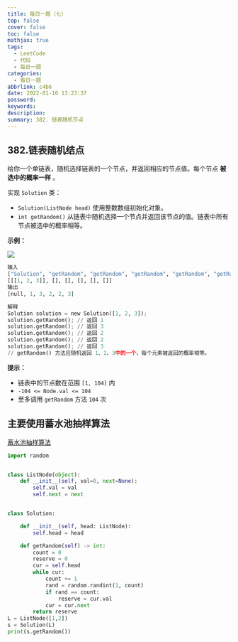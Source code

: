 ```yaml
---
title: 每日一题（七）
top: false
cover: false
toc: false
mathjax: true
tags:
  - LeetCode
  - 代码
  - 每日一题
categories:
  - 每日一题
abbrlink: c4b6
date: 2022-01-16 13:23:37
password:
keywords:
description:
summary: 382. 链表随机节点
---
```

## 382.链表随机结点

给你一个单链表，随机选择链表的一个节点，并返回相应的节点值。每个节点 **被选中的概率一样** 。

实现 `Solution` 类：

- `Solution(ListNode head)` 使用整数数组初始化对象。
- `int getRandom()` 从链表中随机选择一个节点并返回该节点的值。链表中所有节点被选中的概率相等。

**示例：**

![](https://s2.loli.net/2022/01/16/7QkdaPLfKen1Ex4.png)

```python
输入
["Solution", "getRandom", "getRandom", "getRandom", "getRandom", "getRandom"]
[[[1, 2, 3]], [], [], [], [], []]
输出
[null, 1, 3, 2, 2, 3]

解释
Solution solution = new Solution([1, 2, 3]);
solution.getRandom(); // 返回 1
solution.getRandom(); // 返回 3
solution.getRandom(); // 返回 2
solution.getRandom(); // 返回 2
solution.getRandom(); // 返回 3
// getRandom() 方法应随机返回 1、2、3中的一个，每个元素被返回的概率相等。
```

 

**提示：**

- 链表中的节点数在范围 `[1, 104]` 内
- `-104 <= Node.val <= 104`
- 至多调用 `getRandom` 方法 `104` 次


## 主要使用蓄水池抽样算法

[蓄水池抽样算法](http://blog.bangbangbangbang.top/posts/6b1e.html/)

```python
import random


class ListNode(object):
    def __init__(self, val=0, next=None):
        self.val = val
        self.next = next


class Solution:

    def __init__(self, head: ListNode):
        self.head = head

    def getRandom(self) -> int:
        count = 0
        reserve = 0
        cur = self.head
        while cur:
            count += 1
            rand = random.randint(1, count)
            if rand == count:
                reserve = cur.val
            cur = cur.next
        return reserve
L = ListNode([1,2])
s = Solution(L)
print(s.getRandom())
```
